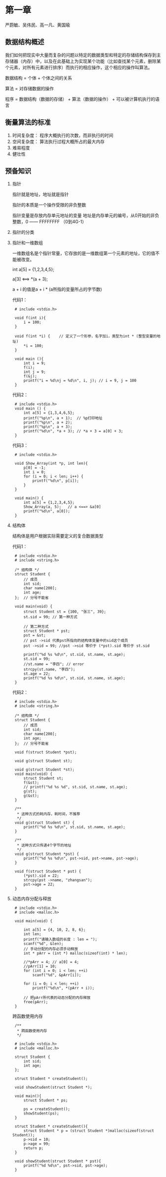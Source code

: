 # 第一章 #

严蔚敏、吴伟民、高一凡、黄国瑜

## 数据结构概述 ##

我们如何把现实中大量而复杂的问题以特定的数据类型和特定的存储结构保存到主存储器（内存）中，以及在此基础上为实现某个功能（比如查找某个元素，删除某个元素，对所有元素进行排序）而执行的相应操作，这个相应的操作叫算法。

数据结构 = 个体 + 个体之间的关系

算法 = 对存储数据的操作

程序 = 数据结构（数据的存储） + 算法（数据的操作） + 可以被计算机执行的语言

## 衡量算法的标准 ##

1. 时间复杂度：
	程序大概执行的次数，而非执行的时间
2. 空间复杂度：
	算法执行过程大概所占的最大内存
3. 难易程度
4. 健壮性

## 预备知识 ##

1. 指针
	
	指针就是地址，地址就是指针

	指针的本质是一个操作受限的非负整数
	
	指针变量是存放内存单元地址的变量
	地址是内存单元的编号，从0开始的非负整数，0 —— FFFFFFFF （0到4G-1）

2. 指针的分类

3. 指针和一维数组

	一维数组名是个指针常量，它存放的是一维数组第一个元素的地址，它的值不能被改变。	
	
	int a[5] = {1,2,3,4,5};
	
	a[3] <==> *(a + 3);

	a + i 的值是a + i * (a所指的变量所占的字节数)
    
	代码1：

		# include <stdio.h>
		
		void f(int i){
			i = 100;
		}
		
		void f(int *i) {	// 定义了一个形参，名字加i，类型为int * (整型变量的地址)
			*i = 100;
		}
		
		void main (){
			int i = 9;
			f(i);
			int j = 9;
			f(&j);
			printf("i = %d\nj = %d\n", i, j); // i = 9, j = 100
		}

	代码2：

		# include <stdio.h>
		void main () {
			int a[5] = {1,3,4,6,5};
			printf("%p\n", a + 1);	// %p打印地址
			printf("%p\n", a + 2);
			printf("%p\n", a + 3);		
			printf("%d\n", *a + 3); // *a + 3 = a[0] + 3;
		}

    代码3：

		# include <stdio.h>
		
		void Show_Array(int *p, int len){
			p[0] = -1;
			int i = 0;
			for (i = 0; i < len; i++) {
				printf("%d\n", p[i]);
			}
		}
		
		void main() {
			int a[5] = {1,2,3,4,5};
			Show_Array(a, 5);	// a <==> &a[0]
			printf("%d\n", a[0]);
		}

4. 结构体
 
	结构体是用户根据实际需要定义的复合数据类型

	代码1：

		# include <stdio.h>
		# include <string.h>
		
		/* 结构体 */
		struct Student {
			// 成员
			int sid;
			char name[200];
			int age;
		};	// 分号不能省
		
		void main(void) {
			struct Student st = {100, "张三", 39};
			st.sid = 99; // 第一种方式
		
			// 第二种方式
			struct Student * pst;
			pst = &st;
			// pst ->sid 代表pst所指向的结构体变量中的sid这个成员
			pst ->sid = 99;	//pst ->sid 等价于 (*pst).sid 等价于 st.sid
		
			printf("%d %s %d\n", st.sid, st.name, st.age);
			st.sid = 99;
			//st.name = "李四"; // error
			strcpy(st.name, "李四");
			st.age = 22;
			printf("%d %s %d\n", st.sid, st.name, st.age);
		}

	代码2：

		# include <stdio.h>
		# include <string.h>
		
		/* 结构体 */
		struct Student {
			// 成员
			int sid;
			char name[200];
			int age;
		};	// 分号不能省
		
		void f(struct Student *pst);
		
		void g(struct Student st);
		
		void g(struct Student *st);
		void main(void) {
			struct Student st;
			f(&st);
			// printf("%d %s %d", st.sid, st.name, st.age);
			g(st);
			g(&st);
		}
		
		/**
		 * 这种方式的耗内存，耗时间，不推荐
		 */
		void g(struct Student st) {
			printf("%d %s %d\n", st.sid, st.name, st.age);
		}
		
		/**
		 * 这种方式只传递4个字节的地址
		 */
		void g(struct Student *pst) {
			printf("%d %s %d\n", pst->sid, pst->name, pst->age);
		}
		
		void f(struct Student * pst) {
			(*pst).sid = 22;
			strcpy(pst ->name, "zhangsan");
			pst->age = 22;
		}

5. 动态内存分配与释放
 
		# include <stdio.h>
		# include <malloc.h>
	
		void main(void) {
		
			int a[5] = {4, 10, 2, 8, 6};
			int len;
			printf("请输入数组的长度 : len = ");
			scanf("%d", &len);
			// 手动分配的内存必须手动释放
			int * pArr = (int *) malloc(sizeof(int) * len);
		
			//*pArr = 4; // a[0] = 4;
			//pArr[1] = 10;
			for (int i = 0; i < len; ++i)
				scanf("%d", &pArr[i]);
		
			for (i = 0; i < len; ++i)
				printf("%d\n", *(pArr + i));
		
			// 把pArr所代表的动态分配的内存释放
			free(pArr);
		}

	跨函数使用内存

		/**
		 * 跨函数使用内存
		 */
		
		# include <stdio.h>
		# include <malloc.h>
		
		struct Student {
			int sid;
			int age;
		};
		
		struct Student * createStudent();
		
		void showStudent(struct Student *);
		
		void main(){
			struct Student * ps;
			
			ps = createStudent();
			showStudent(ps);
		}
		
		struct Student * createStudent(){
			struct Student * p = (struct Student *)malloc(sizeof(struct Student));
			p->sid = 10;
			p->age = 99;
			return p;
		}
		
		void showStudent(struct Student * pst){
			printf("%d %d\n", pst->sid, pst->age);
		}